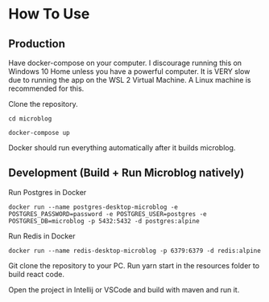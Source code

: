 # How To Use

## Production
Have docker-compose on your computer. I discourage running this on Windows 10 Home unless you have a powerful computer. It is VERY
slow due to running the app on the WSL 2 Virtual Machine. A Linux machine is recommended for this. 

Clone the repository.

`cd microblog`

`docker-compose up`

Docker should run everything automatically after it builds microblog.

## Development (Build + Run Microblog natively)

Run Postgres in Docker

`docker run --name postgres-desktop-microblog -e POSTGRES_PASSWORD=password -e POSTGRES_USER=postgres -e POSTGRES_DB=microblog -p 5432:5432 -d postgres:alpine`

Run Redis in Docker

`docker run --name redis-desktop-microblog -p 6379:6379 -d redis:alpine`

Git clone the repository to your PC.
Run yarn start in the resources folder to build react code. 

Open the project in Intellij or VSCode and build with maven and run it.
